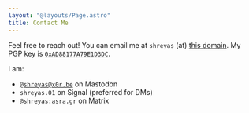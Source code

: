 ```yaml
---
layout: "@layouts/Page.astro"
title: Contact Me
---
```


Feel free to reach out! You can email me at `shreyas` (at) [this domain](https://shreyasminocha.me). My PGP key is [`0xAD88177A79E1D3DC`](/contact/pgp/0xAD88177A79E1D3DC.asc).

I am:

-   [`@shreyas@x0r.be`](https://x0r.be/@shreyas) on Mastodon
-   `shreyas.01` on Signal (preferred for DMs)
-   `@shreyas:asra.gr` on Matrix
